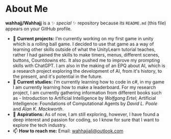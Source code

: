 # About Me


**wahhajj/Wahhajj** is a ✨ _special_ ✨ repository because its `README.md` (this file) appears on your GitHub profile.


- 🔭 **Current projects:** I’m currently working on my first game in unity which is a rolling ball game. I decided to use that game as a way of learning other skills outside of what the UnityLearn tutorial teaches, rather I had gained the skills to make timers, menus, different scenes, buttons, Countdowns etc. It also pushed me to improve my prompting skills with ChatGPT. I am also in the making of an EPQ about AI, which is a research project exploring the development of AI, from it's history, to the present, and it's potential in the future.
- 🌱 **Current studies:** I’m currently learning how to code in c#, in my game I am currently learning how to make a leaderboard. For my research project, I am currently gathering information from different books such as - Introduction to Artificial Intelligence by *Wolfgang Ertel*; Artificial Intelligence: Foundations of Computational Agents by *David L. Poole* and *Alan K. Mackworth*.
- 🏢 **Aspirations:** As of now, I am still exploring, however, I have found a deep interest and passion for coding, so I know for sure that I want to explore the tech industry.
- 📫 **How to reach me:** Email: wahhajjali@outlook.com
